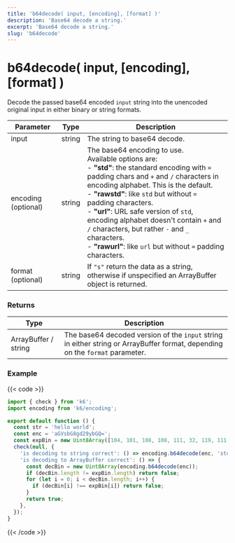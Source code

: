 ```yaml
---
title: 'b64decode( input, [encoding], [format] )'
description: 'Base64 decode a string.'
excerpt: 'Base64 decode a string.'
slug: 'b64decode'
---
```


# b64decode( input, [encoding], [format] )

Decode the passed base64 encoded `input` string into the unencoded original input in either binary or string formats.

| Parameter           | Type   | Description                                                                                                                                                                                                                                                                                                                                                                                                                                                               |
| ------------------- | ------ | ------------------------------------------------------------------------------------------------------------------------------------------------------------------------------------------------------------------------------------------------------------------------------------------------------------------------------------------------------------------------------------------------------------------------------------------------------------------------- |
| input               | string | The string to base64 decode.                                                                                                                                                                                                                                                                                                                                                                                                                                              |
| encoding (optional) | string | The base64 encoding to use.<br/>Available options are:<br/>- **"std"**: the standard encoding with `=` padding chars and `+` and `/` characters in encoding alphabet. This is the default.<br/>- **"rawstd"**: like `std` but without `=` padding characters.<br/>- **"url"**: URL safe version of `std`, encoding alphabet doesn't contain `+` and `/` characters, but rather `-` and `_` characters.<br/>- **"rawurl"**: like `url` but without `=` padding characters. |
| format (optional)   | string | If `"s"` return the data as a string, otherwise if unspecified an ArrayBuffer object is returned.                                                                                                                                                                                                                                                                                                                                                                         |

### Returns

| Type                 | Description                                                                                                                   |
| -------------------- | ----------------------------------------------------------------------------------------------------------------------------- |
| ArrayBuffer / string | The base64 decoded version of the `input` string in either string or ArrayBuffer format, depending on the `format` parameter. |

### Example

{{< code >}}

```javascript
import { check } from 'k6';
import encoding from 'k6/encoding';

export default function () {
  const str = 'hello world';
  const enc = 'aGVsbG8gd29ybGQ=';
  const expBin = new Uint8Array([104, 101, 108, 108, 111, 32, 119, 111, 114, 108, 100]);
  check(null, {
    'is decoding to string correct': () => encoding.b64decode(enc, 'std', 's') === str,
    'is decoding to ArrayBuffer correct': () => {
      const decBin = new Uint8Array(encoding.b64decode(enc));
      if (decBin.length != expBin.length) return false;
      for (let i = 0; i < decBin.length; i++) {
        if (decBin[i] !== expBin[i]) return false;
      }
      return true;
    },
  });
}
```

{{< /code >}}
